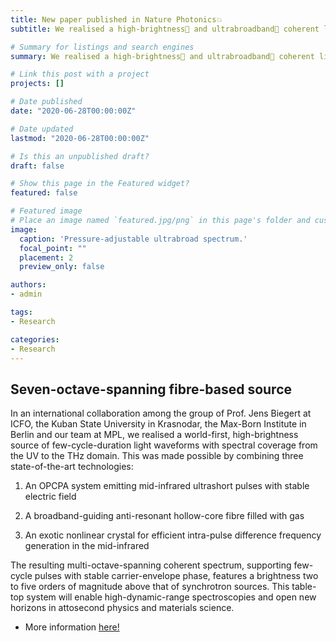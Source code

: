 ```yaml
---
title: New paper published in Nature Photonics💥
subtitle: We realised a high-brightness🔆 and ultrabroadband🌈 coherent light source covering 7 optical octaves from the ultraviolet to the THz domain!

# Summary for listings and search engines
summary: We realised a high-brightness🔆 and ultrabroadband🌈 coherent light source covering 7 optical octaves from the ultraviolet to the THz domain!

# Link this post with a project
projects: []

# Date published
date: "2020-06-28T00:00:00Z"

# Date updated
lastmod: "2020-06-28T00:00:00Z"

# Is this an unpublished draft?
draft: false

# Show this page in the Featured widget?
featured: false

# Featured image
# Place an image named `featured.jpg/png` in this page's folder and customize its options here.
image:
  caption: 'Pressure-adjustable ultrabroad spectrum.'
  focal_point: ""
  placement: 2
  preview_only: false

authors:
- admin

tags:
- Research

categories:
- Research
---
```


## Seven-octave-spanning fibre-based source

In an international collaboration among the group of Prof. Jens Biegert at ICFO, the Kuban State University in Krasnodar, the Max-Born Institute in Berlin and our team at MPL, we realised a world-first, high-brightness source of few-cycle-duration
light waveforms with spectral coverage from the UV to the THz domain. This was made possible by combining three state-of-the-art technologies:

1. An OPCPA system emitting mid-infrared ultrashort pulses with stable electric field

2. A broadband-guiding anti-resonant hollow-core fibre filled with gas

3. An exotic nonlinear crystal for efficient intra-pulse difference frequency generation in the mid-infrared

The resulting multi-octave-spanning coherent spectrum, supporting few-cycle pulses with stable carrier-envelope phase, features a brightness two to five orders of magnitude above that of synchrotron sources. This table-top system will enable high-dynamic-range spectroscopies and open new horizons in attosecond physics and materials science.

- More information [here!](/publication/2021_uvtothz_continuum_elu_natphot/)

